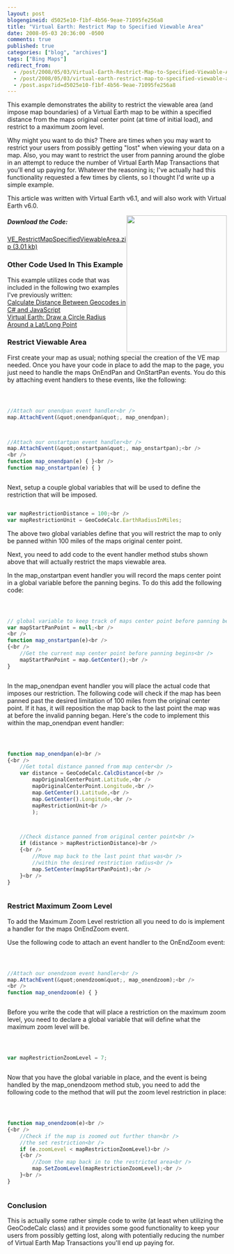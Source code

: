 ```yaml
---
layout: post
blogengineid: d5025e10-f1bf-4b56-9eae-71095fe256a8
title: "Virtual Earth: Restrict Map to Specified Viewable Area"
date: 2008-05-03 20:36:00 -0500
comments: true
published: true
categories: ["blog", "archives"]
tags: ["Bing Maps"]
redirect_from: 
  - /post/2008/05/03/Virtual-Earth-Restrict-Map-to-Specified-Viewable-Area
  - /post/2008/05/03/virtual-earth-restrict-map-to-specified-viewable-area
  - /post.aspx?id=d5025e10-f1bf-4b56-9eae-71095fe256a8
---
```

<!-- more -->


This example demonstrates the ability to restrict the viewable area (and impose map boundaries) of a Virtual Earth map to be within a specified distance from the maps original center point (at time of initial load), and restrict to a maximum zoom level. 



Why might you want to do this? There are times when you may want to restrict your users from possibly getting &quot;lost&quot; when viewing your data on a map. Also, you may want to restrict the user from panning around the globe in an attempt to reduce the number of Virtual Earth Map Transactions that you&#39;ll end up paying for. Whatever the reasoning is; I&#39;ve actually had this functionality requested a few times by clients, so I thought I&#39;d write up a simple example. 



This article was written with Virtual Earth v6.1, and will also work with Virtual Earth v6.0.

<img style="float: right" src="/images/postsVE_RestrictMapSpecifiedViewableArea.png" alt="" width="230" height="314" /> 
<h5>Download the Code:</h5>


<a rel="enclosure" href="/file.axd?file=VE_RestrictMapSpecifiedViewableArea.zip">VE_RestrictMapSpecifiedViewableArea.zip (3.01 kb)</a> 

<h3>Other Code Used In This Example</h3>


This example utilizes code that was included in the following two examples I&#39;ve previously written:<br />
<a href="/post.aspx?id=3bd04a2e-7df6-48d5-a359-1cbc3764889e">Calculate Distance Between Geocodes in C# and JavaScript</a><br />
<a href="/post.aspx?id=1e2824a0-3bef-4707-8f18-a624ad784432">Virtual Earth: Draw a Circle Radius Around a Lat/Long Point</a> 

<h3>Restrict Viewable Area</h3>


First create your map as usual; nothing special the creation of the VE map needed. Once you have your code in place to add the map to the page, you just need to handle the maps OnEndPan and OnStartPan events. You do this by attaching event handlers to these events, like the following: 



```javascript 



//Attach our onendpan event handler<br />
map.AttachEvent(&quot;onendpan&quot;, map_onendpan); 



//Attach our onstartpan event handler<br />
map.AttachEvent(&quot;onstartpan&quot;, map_onstartpan);<br />
<br />
function map_onendpan(e) { }<br />
function map_onstartpan(e) { } 



``` 



Next, setup a couple global variables that will be used to define the restriction that will be imposed. 



```javascript 

var mapRestrictionDistance = 100;<br />
var mapRestrictionUnit = GeoCodeCalc.EarthRadiusInMiles; 


``` 



The above two global variables define that you will restrict the map to only be panned within 100 miles of the maps original center point. 



Next, you need to add code to the event handler method stubs shown above that will actually restrict the maps viewable area. 



In the map_onstartpan event handler you will record the maps center point in a global variable before the panning begins. To do this add the following code: 



```javascript 



// global variable to keep track of maps center point before panning began<br />
var mapStartPanPoint = null;<br />
<br />
function map_onstartpan(e)<br />
{<br />
    //Get the current map center point before panning begins<br />
    mapStartPanPoint = map.GetCenter();<br />
} 



``` 



In the map_onendpan event handler you will place the actual code that imposes our restriction. The following code will check if the map has been panned past the desired limitation of 100 miles from the original center point. If it has, it will reposition the map back to the last point the map was at before the invalid panning began. Here&#39;s the code to implement this within the map_onendpan event handler: 



```javascript 



function map_onendpan(e)<br />
{<br />
    //Get total distance panned from map center<br />
    var distance = GeoCodeCalc.CalcDistance(<br />
        mapOriginalCenterPoint.Latitude,<br />
        mapOriginalCenterPoint.Longitude,<br />
        map.GetCenter().Latitude,<br />
        map.GetCenter().Longitude,<br />
        mapRestrictionUnit<br />
        ); 



    //Check distance panned from original center point<br />
    if (distance > mapRestrictionDistance)<br />
    {<br />
        //Move map back to the last point that was<br />
        //within the desired restriction radius<br />
        map.SetCenter(mapStartPanPoint);<br />
    }<br />
} 



``` 

<h3>Restrict Maximum Zoom Level</h3>


To add the Maximum Zoom Level restriction all you need to do is implement a handler for the maps OnEndZoom event. 



Use the following code to attach an event handler to the OnEndZoom event: 



```javascript 



//Attach our onendzoom event handler<br />
map.AttachEvent(&quot;onendzoom&quot;, map_onendzoom);<br />
<br />
function map_onendzoom(e) { } 



``` 



Before you write the code that will place a restriction on the maximum zoom level, you need to declare a global variable that will define what the maximum zoom level will be. 



```javascript 



var mapRestrictionZoomLevel = 7; 



``` 



Now that you have the global variable in place, and the event is being handled by the map_onendzoom method stub, you need to add the following code to the method that will put the zoom level restriction in place: 



```javascript 



function map_onendzoom(e)<br />
{<br />
    //Check if the map is zoomed out further than<br />
    //the set restriction<br />
    if (e.zoomLevel < mapRestrictionZoomLevel)<br />
    {<br />
        //Zoom the map back in to the restricted area<br />
        map.SetZoomLevel(mapRestrictionZoomLevel);<br />
    }<br />
} 



``` 

<h3>Conclusion</h3>


This is actually some rather simple code to write (at least when utilizing the GeoCodeCalc class) and it provides some good functionality to keep your users from possibly getting lost, along with potentially reducing the number of Virtual Earth Map Transactions you&#39;ll end up paying for. 

